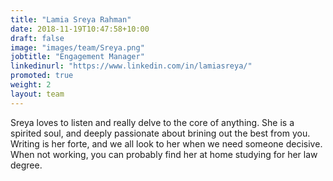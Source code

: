 ```yaml
---
title: "Lamia Sreya Rahman"
date: 2018-11-19T10:47:58+10:00
draft: false
image: "images/team/Sreya.png"
jobtitle: "Engagement Manager"
linkedinurl: "https://www.linkedin.com/in/lamiasreya/"
promoted: true
weight: 2
layout: team
---
```


Sreya loves to listen and really delve to the core of anything. She is a spirited soul, and deeply passionate about brining out the best from you. Writing is her forte, and we all look to her when we need someone decisive. When not working, you can probably find her at home studying for her law degree. 